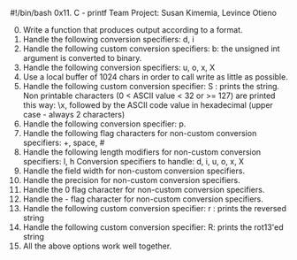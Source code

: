 #!/bin/bash
0x11. C - printf
Team Project: Susan Kimemia, Levince Otieno

0. Write a function that produces output according to a format.
1. Handle the following conversion specifiers: d, i
2. Handle the following custom conversion specifiers: b: the unsigned int argument is converted to binary.
3. Handle the following conversion specifiers: u, o, x, X
4. Use a local buffer of 1024 chars in order to call write as little as possible.
5. Handle the following custom conversion specifier: S : prints the string.
Non printable characters (0 < ASCII value < 32 or >= 127) are printed this way: \x, followed by the ASCII code value in hexadecimal (upper case - always 2 characters)
6. Handle the following conversion specifier: p.
7. Handle the following flag characters for non-custom conversion specifiers: +, space, #
8. Handle the following length modifiers for non-custom conversion specifiers: l, h
Conversion specifiers to handle: d, i, u, o, x, X
9. Handle the field width for non-custom conversion specifiers.
10. Handle the precision for non-custom conversion specifiers.
11. Handle the 0 flag character for non-custom conversion specifiers.
12. Handle the - flag character for non-custom conversion specifiers.
13. Handle the following custom conversion specifier: r : prints the reversed string
14. Handle the following custom conversion specifier: R: prints the rot13'ed string
15. All the above options work well together.

